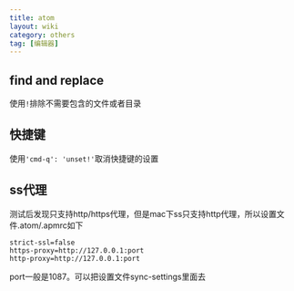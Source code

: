 ```yaml
---
title: atom
layout: wiki
category: others
tag: [编辑器]
---
```


## find and replace

使用`!`排除不需要包含的文件或者目录

## 快捷键

使用`'cmd-q': 'unset!'`取消快捷键的设置

## ss代理

测试后发现只支持http/https代理，但是mac下ss只支持http代理，所以设置文件.atom/.apmrc如下

~~~TEXT
strict-ssl=false
https-proxy=http://127.0.0.1:port
http-proxy=http://127.0.0.1:port
~~~

port一般是1087。可以把设置文件sync-settings里面去